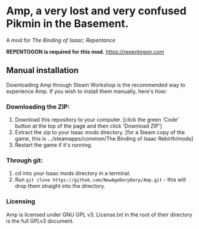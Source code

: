 # Amp, a very lost and very confused Pikmin in the Basement.

A mod for *The Binding of Isaac: Repentance*

**REPENTOGON is required for this mod.**
https://repentogon.com

## Manual installation
Downloading Amp through Steam Workshop is the recommended way to experience Amp.
If you wish to install them manually, here's how:

### Downloading the ZIP:
1. Download this repository to your computer. [click the green 'Code' button at the top of the page and then click 'Download ZIP']
2. Extract the zip to your Isaac mods directory. [for a Steam copy of the game, this is .../steamapps/common/The Binding of Isaac Rebirth/mods]
3. Restart the game if it's running.

### Through git:
1. cd into your Isaac mods directory in a terminal.
2. Run `git clone https://github.com/NewAgeDerpDerp/Amp.git` - this will drop them straight into the directory.

### Licensing
Amp is licensed under GNU GPL v3. License.txt in the root of their directory is the full GPLv3 document.

